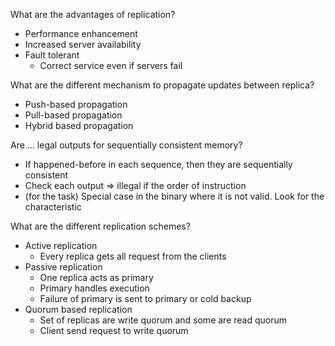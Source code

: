 What are the advantages of replication?
- Performance enhancement
- Increased server availability
- Fault tolerant
  - Correct service even if servers fail


What are the different mechanism to propagate updates between replica?
- Push-based propagation 
- Pull-based propagation 
- Hybrid based propagation 

Are ... legal outputs for sequentially consistent memory?
- If happened-before in each sequence, then they are sequentially consistent 
- Check each output => illegal if the order of instruction 
- (for the task) Special case in the binary where it is not valid. Look for the characteristic 

What are the different replication schemes?
- Active replication
  - Every replica gets all request from the clients
- Passive replication 
  - One replica acts as primary 
  - Primary handles execution
  - Failure of primary is sent to primary or cold backup 
- Quorum based replication 
  - Set of replicas are write quorum and some are read quorum
  - Client send request to write quorum 